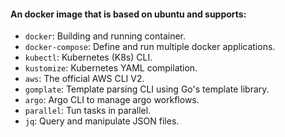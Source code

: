#### An docker image that is based on ubuntu and supports:
* `docker`: Building and running container.
* `docker-compose`: Define and run multiple docker applications.
* `kubectl`: Kubernetes (K8s) CLI.
* `kustomize`: Kubernetes YAML compilation.
* `aws`: The official AWS CLI V2.
* `gomplate`: Template parsing CLI using Go's template library.
* `argo`: Argo CLI to manage argo workflows.
* `parallel`: Tun tasks in parallel.
* `jq`: Query and manipulate JSON files.
